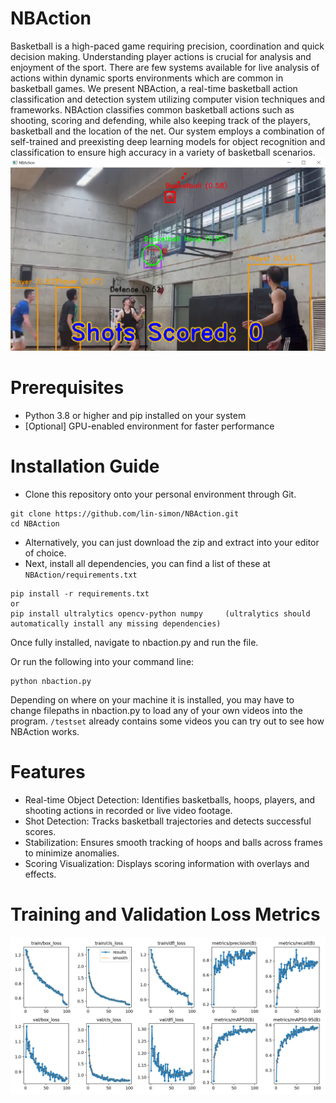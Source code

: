 # NBAction
Basketball is a high-paced game requiring precision, coordination and quick decision making. Understanding player actions is crucial for analysis and enjoyment of the sport. There are few systems available for live analysis of actions within dynamic sports environments which are common in basketball games. We present NBAction, a real-time basketball action classification and detection system utilizing computer vision techniques and frameworks. NBAction classifies common basketball actions such as shooting, scoring and defending, while also keeping track of the players, basketball and the location of the net. Our system employs a combination of self-trained and preexisting deep learning models for object recognition and classification to ensure high accuracy in a variety of basketball scenarios.
![NBAction](https://github.com/lin-simon/NBAction/blob/main/assets/ui.png?raw=true)

# Prerequisites
- Python 3.8 or higher and pip installed on your system
- [Optional] GPU-enabled environment for faster performance

# Installation Guide
- Clone this repository onto your personal environment through Git.
```
git clone https://github.com/lin-simon/NBAction.git
cd NBAction
```
- Alternatively, you can just download the zip and extract into your editor of choice.
- Next, install all dependencies, you can find a list of these at ```NBAction/requirements.txt```
```
pip install -r requirements.txt
or
pip install ultralytics opencv-python numpy     (ultralytics should automatically install any missing dependencies)
```
Once fully installed, navigate to nbaction.py and run the file. 

Or run the following into your command line:
```
python nbaction.py
```
Depending on where on your machine it is installed, you may have to change filepaths in nbaction.py to load any of your own videos into the program. ```/testset``` already contains some videos you can try out to see how NBAction works.


# Features
- Real-time Object Detection: Identifies basketballs, hoops, players, and shooting actions in recorded or live video footage.
- Shot Detection: Tracks basketball trajectories and detects successful scores.
- Stabilization: Ensures smooth tracking of hoops and balls across frames to minimize anomalies.
- Scoring Visualization: Displays scoring information with overlays and effects.

# Training and Validation Loss Metrics
![Results](https://github.com/lin-simon/NBAction/blob/main/assets/results.png?raw=true)
